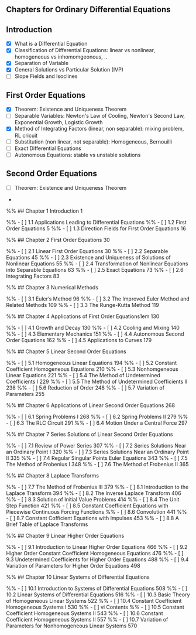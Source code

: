 ## Chapters for Ordinary Differential Equations

## Introduction

- [X] What is a Differential Equation
- [X] Classification of Differential Equations: linear vs nonlinear,
  homogeneous vs inhomomgeonous, ..
- [X] Separation of Variable
- [X] General Solutions vs Particular Solution (IVP)
- [ ] Slope Fields and Isoclines

## First Order Equations

- [X] Theorem: Existence and Uniqueness Theorem
- [ ] Separable Variables: Newton's Law of Cooling, Newton's Second Law,
	Exponential Growth, Logistic Growth
- [X] Method of Integrating Factors (linear, non separable):
      mixing problem, RL cricuit
- [ ] Substitution (non linear, not separable): Homogeneous, Bernouilli
- [ ] Exact Differential Equations
- [ ] Autonomous Equations: stable vs unstable solutions

## Second Order Equations

- [ ] Theorem: Existence and Uniqueness Theorem
-

%% ## Chapter 1 Introduction 1

%% - [ ] 1.1 Applications Leading to Differential Equations
%% - [ ] 1.2 First Order Equations 5
%% - [ ] 1.3 Direction Fields for First Order Equations 16

%% ## Chapter 2 First Order Equations 30

%% - [ ] 2.1 Linear First Order Equations 30
%% - [ ] 2.2 Separable Equations 45
%% - [ ] 2.3 Existence and Uniqueness of Solutions of Nonlinear Equations 55
%% - [ ] 2.4 Transformation of Nonlinear Equations into Separable Equations 63
%% - [ ] 2.5 Exact Equations 73
%% - [ ] 2.6 Integrating Factors 83

%% ## Chapter 3 Numerical Methods

%% - [ ] 3.1 Euler’s Method 96
%% - [ ] 3.2 The Improved Euler Method and Related Methods 109
%% - [ ] 3.3 The Runge-Kutta Method 119

%% ## Chapter 4 Applications of First Order Equations1em 130

%% - [ ] 4.1 Growth and Decay 130
%% - [ ] 4.2 Cooling and Mixing 140
%% - [ ] 4.3 Elementary Mechanics 151
%% - [ ] 4.4 Autonomous Second Order Equations 162
%% - [ ] 4.5 Applications to Curves 179

%% ## Chapter 5 Linear Second Order Equations

%% - [ ] 5.1 Homogeneous Linear Equations 194
%% - [ ] 5.2 Constant Coefficient Homogeneous Equations 210
%% - [ ] 5.3 Nonhomgeneous Linear Equations 221
%% - [ ] 5.4 The Method of Undetermined Coefficients I 229
%% - [ ] 5.5 The Method of Undetermined Coefficients II 238
%% - [ ] 5.6 Reduction of Order 248
%% - [ ] 5.7 Variation of Parameters 255

%% ## Chapter 6 Applications of Linear Second Order Equations 268

%% - [ ] 6.1 Spring Problems I 268
%% - [ ] 6.2 Spring Problems II 279
%% - [ ] 6.3 The RLC Circuit 291
%% - [ ] 6.4 Motion Under a Central Force 297

%% ## Chapter 7 Series Solutions of Linear Second Order Equations

%% - [ ] 7.1 Review of Power Series 307
%% - [ ] 7.2 Series Solutions Near an Ordinary Point I 320
%% - [ ] 7.3 Series Solutions Near an Ordinary Point II 335
%% - [ ] 7.4 Regular Singular Points Euler Equations 343
%% - [ ] 7.5 The Method of Frobenius I 348
%% - [ ] 7.6 The Method of Frobenius II 365

%% ## Chapter 8 Laplace Transforms

%% - [ ] 7.7 The Method of Frobenius III 379
%% - [ ] 8.1 Introduction to the Laplace Transform 394
%% - [ ] 8.2 The Inverse Laplace Transform 406
%% - [ ] 8.3 Solution of Initial Value Problems 414
%% - [ ] 8.4 The Unit Step Function 421
%% - [ ] 8.5 Constant Coefficient Equations with Piecewise Continuous Forcing Functions
%% - [ ] 8.6 Convolution 441
%% - [ ] 8.7 Constant Cofficient Equations with Impulses 453
%% - [ ] 8.8 A Brief Table of Laplace Transforms

%% ## Chapter 9 Linear Higher Order Equations

%% - [ ] 9.1 Introduction to Linear Higher Order Equations 466
%% - [ ] 9.2 Higher Order Constant Coefficient Homogeneous Equations 476
%% - [ ] 9.3 Undetermined Coefficients for Higher Order Equations 488
%% - [ ] 9.4 Variation of Parameters for Higher Order Equations 498

%% ## Chapter 10 Linear Systems of Differential Equations

%% - [ ] 10.1 Introduction to Systems of Differential Equations 508
%% - [ ] 10.2 Linear Systems of Differential Equations 516
%% - [ ] 10.3 Basic Theory of Homogeneous Linear Systems 522
%% - [ ] 10.4 Constant Coefficient Homogeneous Systems I 530
%% - [ ] vi Contents
%% - [ ] 10.5 Constant Coefficient Homogeneous Systems II 543
%% - [ ] 10.6 Constant Coefficient Homogeneous Systems II 557
%% - [ ] 10.7 Variation of Parameters for Nonhomogeneous Linear Systems 570
